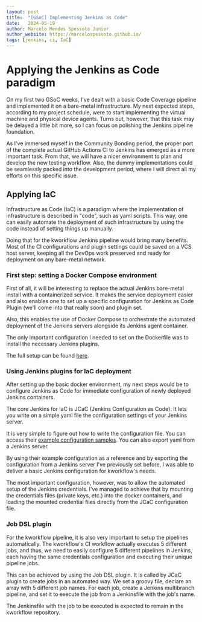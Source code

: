 ```yaml
---
layout: post
title:  "[GSoC] Implementing Jenkins as Code"
date:   2024-05-19
author: Marcelo Mendes Spessoto Junior
author_website: https://marcelospessoto.github.io/
tags: [jenkins, ci, IaC]
---
```


# Applying the Jenkins as Code paradigm

On my first two GSoC weeks, I've dealt with a basic Code Coverage pipeline and implemented it on a 
bare-metal infrastructure. My next expected steps, according to my project schedule, were to start 
implementing the virtual machine and physical device agents. Turns out, however, that this task may be
delayed a little bit more, so I can focus on polishing the Jenkins pipeline foundation.

As I've immersed myself in the Community Bonding period, the proper port of the complete actual GitHub 
Actions CI to Jenkins has emerged as a more important task. From that, we will have a nicer environment
to plan and develop the new testing workflow. Also, the dummy implementations could be seamlessly packed
into the development period, where I will direct all my efforts on this specific issue.

## Applying IaC

Infrastructure as Code (IaC) is a paradigm where the implementation of infrastructure is described in "code",
such as yaml scripts. This way, one can easily automate the deployment of such infrastructure by using the
code instead of setting things up manually.

Doing that for the kworkflow Jenkins pipeline would bring many benefits. Most of the CI configurations
and plugin settings could be saved on a VCS host server, keeping all the DevOps work preserved and ready
for deployment on any bare-metal network.

### First step: setting a Docker Compose environment

First of all, it will be interesting to replace the actual Jenkins bare-metal install with a containerized
service. It makes the service deployment easier and also enables one to set up a specific configuration for
Jenkins as Code Plugin (we'll come into that really soon) and plugin set.

Also, this enables the use of Docker Compose to orchestrate the automated deployment of the Jenkins servers
alongside its Jenkins agent container. 

The only important configuration I needed to set on the Dockerfile was to install the necessary Jenkins plugins.

The full setup can be found [here](https://github.com/MarceloSpessoto/jenkins-kw-infra). 

### Using Jenkins plugins for IaC deployment

After setting up the basic docker environment, my next steps would be to configure Jenkins as Code for immediate configuration of newly deployed Jenkins containers.

The core Jenkins for IaC is JCaC (Jenkins Configuration as Code). It lets you write on a simple yaml file the configuration settings of your Jenkins server.

It is very simple to figure out how to write the configuration file. You can access their [example configuration samples](https://github.com/jenkinsci/configuration-as-code-plugin/tree/master/demos). You can also export yaml from a Jenkins server.

By using their example configuration as a reference and by exporting the configuration from a Jenkins server I've previously set before, I was able to deliver a basic Jenkins configuration for kworkflow's needs.

The most important configuration, however, was to allow the automated setup of the Jenkins credentials. I've managed to achieve that by mounting the credentials files (private keys, etc.) into the docker containers, and loading the mounted credential files directly from the JCaC configuration file.

### Job DSL plugin

For the kworkflow pipeline, it is also very important to setup the pipelines automatically. The kworkflow's CI workflow actually executes 5 different jobs, and thus, we need to easily configure 5 different pipelines in Jenkins, each having the same credentials configuration and executing their unique pipeline jobs. 

This can be achieved by using the Job DSL plugin. It is called by JCaC plugin to create jobs in an automated way. We set a groovy file, declare an array with 5 different job names. For each job, create a Jenkins multibranch pipeline, and set it to execute the job from a Jenkinsfile with the job's name.

The Jenkinsfile with the job to be executed is expected to remain in the kworkflow repository.


